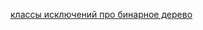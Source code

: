 <a href="https://docs-python.ru/tutorial/vstroennye-iskljuchenija-interpretator-python/bazovye-klassy-iskljuchenij/"> классы исключений </a>
<a href="https://ru.hexlet.io/courses/algorithms-trees/lessons/binary/theory_unit"> про бинарное дерево </a>
<a href=""> </a>
<a href=""> </a>

